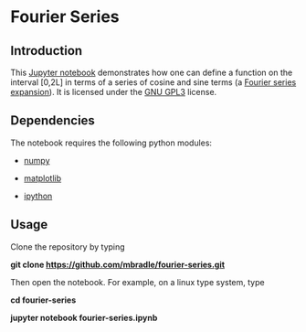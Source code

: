 # Fourier Series

## Introduction

This [Jupyter notebook](https://jupyter-notebook.readthedocs.io/en/stable/) demonstrates how one can define a function on the interval [0,2L] in terms of a series of cosine and sine terms (a [Fourier series expansion](http://mathworld.wolfram.com/FourierSeries.html)).  It is licensed under the [GNU GPL3](https://www.gnu.org/licenses/gpl-3.0.en.html) license.

## Dependencies

The notebook requires the following python modules:

- [numpy](https://pypi.org/project/numpy/)

- [matplotlib](https://pypi.org/project/matplotlib/)

- [ipython](https://pypi.org/project/ipython/)

## Usage

Clone the repository by typing

**git clone https://github.com/mbradle/fourier-series.git**

Then open the notebook.  For example, on a linux type system, type

**cd fourier-series**

**jupyter notebook fourier-series.ipynb**
